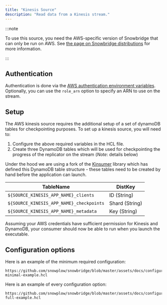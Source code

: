 ```yaml
---
title: "Kinesis Source"
description: "Read data from a Kinesis stream."
---
```


:::note

To use this source, you need the AWS-specific version of Snowbridge that can only be run on AWS. See [the page on Snowbridge distributions](/docs/destinations/forwarding-events/snowbridge/getting-started/distribution-and-deployment.md) for more information.

:::

## Authentication

Authentication is done via the [AWS authentication environment variables](https://docs.aws.amazon.com/cli/latest/userguide/cli-configure-envvars.html). Optionally, you can use the `role_arn` option to specify an ARN to use on the stream.

## Setup

The AWS kinesis source requires the additional setup of a set of dynamoDB tables for checkpointing purposes. To set up a kinesis source, you will need to:

1. Configure the above required variables in the HCL file.
2. Create three DynamoDB tables which will be used for checkpointing the progress of the replicator on the stream (*Note*: details below)

Under the hood we are using a fork of the [Kinsumer](https://github.com/snowplow-devops/kinsumer) library which has defined this DynamoDB table structure - these tables need to be created by hand before the application can launch.

| TableName                                | DistKey        |
|------------------------------------------|----------------|
| `${SOURCE_KINESIS_APP_NAME}_clients`     | ID (String)    |
| `${SOURCE_KINESIS_APP_NAME}_checkpoints` | Shard (String) |
| `${SOURCE_KINESIS_APP_NAME}_metadata`    | Key (String)   |

Assuming your AWS credentials have sufficient permission for Kinesis and DynamoDB, your consumer should now be able to run when you launch the executable.

## Configuration options

Here is an example of the minimum required configuration:

```hcl reference
https://github.com/snowplow/snowbridge/blob/master/assets/docs/configuration/sources/kinesis-minimal-example.hcl
```

Here is an example of every configuration option:

```hcl reference
https://github.com/snowplow/snowbridge/blob/master/assets/docs/configuration/sources/kinesis-full-example.hcl
```
